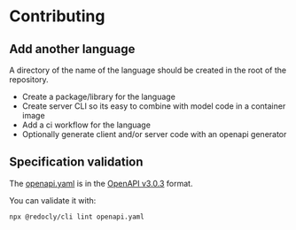 # Contributing

## Add another language

A directory of the name of the language should be created in the root of the repository.

- Create a package/library for the language
- Create server CLI so its easy to combine with model code in a container image
- Add a ci workflow for the language
- Optionally generate client and/or server code with an openapi generator

## Specification validation

The [openapi.yaml](openapi.yaml) is in the [OpenAPI v3.0.3](https://swagger.io/specification/) format.

You can validate it with:

```bash
npx @redocly/cli lint openapi.yaml
```

